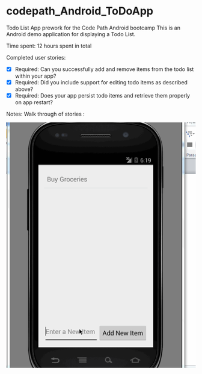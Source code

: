 # codepath_Android_ToDoApp

Todo List App prework for the Code Path Android bootcamp
This is an Android demo application for displaying a Todo List.

Time spent: 12 hours spent in total


Completed user stories:

 * [x] Required: Can you successfully add and remove items from the todo list within your app?
 * [x] Required: Did you include support for editing todo items as described above?
 * [x] Required: Does your app persist todo items and retrieve them properly on app restart?

Notes: 
Walk through of stories :

![alt tag](https://github.com/spvkavitha/codepath_Android_ToDoApp/blob/master/TodoApp.gif)
